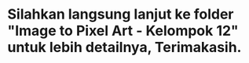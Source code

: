 # Silahkan langsung lanjut ke folder "Image to Pixel Art - Kelompok 12" untuk lebih detailnya, Terimakasih.
